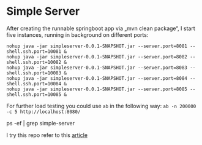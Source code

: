 # Simple Server


After creating the runnable springboot app via „mvn clean package“, I start five instances, running in background on different ports:

```
nohup java -jar simpleserver-0.0.1-SNAPSHOT.jar --server.port=8081 --shell.ssh.port=10081 &
nohup java -jar simpleserver-0.0.1-SNAPSHOT.jar --server.port=8082 --shell.ssh.port=10082 &
nohup java -jar simpleserver-0.0.1-SNAPSHOT.jar --server.port=8083 --shell.ssh.port=10083 &
nohup java -jar simpleserver-0.0.1-SNAPSHOT.jar --server.port=8084 --shell.ssh.port=10084 &
nohup java -jar simpleserver-0.0.1-SNAPSHOT.jar --server.port=8085 --shell.ssh.port=10085 &
```

For further load testing you could use `ab` in the following way: `ab -n 200000 -c 5 http://localhost:8080/`

ps -ef | grep simple-server

I try this repo refer to this [article](http://christoph-burmeister.eu/?p=2951)